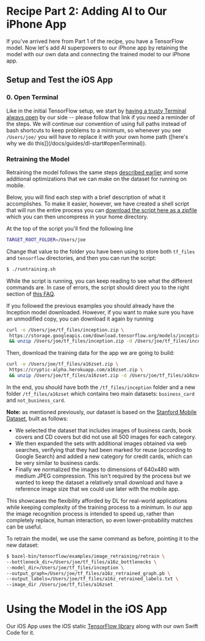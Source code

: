 
# Recipe Part 2: Adding AI to Our iPhone App

If you've arrived here from Part 1 of the recipe, you have a TensorFlow model. Now let's add AI superpowers to our iPhone app by retaining the model with our own data and connecting the trained model to our iPhone app.

## <a name="setupiOS"></a>Setup and Test the iOS App


### 0. Open Terminal

Like in the initial TensorFlow setup, we start by [having a trusty Terminal always open](/docs/guides/dl-start#openTerminal) by our side -- please follow that link if you need a reminder of the steps. We will continue our convention of using full paths instead of bash shortcuts to keep problems to a minimum, so whenever you see `/Users/joe/` you will have to replace it with your own home path ([here's why we do this]](/docs/guides/dl-start#openTerminal)).


### Retraining the Model

Retraining the model follows the same steps [described earlier](/docs/guides/dl-start) and some additional optimizations that we can make on the dataset for running on mobile.

Below, you will find each step with a brief description of what it accomplishes. To make it easier, however, we have created a shell script that will run the entire process you can [download the script here as a zipfile](/scripts/runtraining.sh.zip) which you can then uncompress in your home directory.

At the top of the script you'll find the following line

```bash
TARGET_ROOT_FOLDER=/Users/joe
```

Change that value to the folder you have been using to store both `tf_files` and `tensorflow` directories, and then you can run the script:

```bash
$ ./runtraining.sh
```

While the script is running, you can keep reading to see what the different commands are. In case of errors, the script should direct you to the right section of [this FAQ](/docs/guides/dl-errors-faq).

If you followed the previous examples you should already have the Inception model downloaded. However, if you want to make sure you have an unmodified copy, you can download it again by running

```bash
curl -o /Users/joe/tf_files/inception.zip \
 https://storage.googleapis.com/download.tensorflow.org/models/inception5h.zip \
 && unzip /Users/joe/tf_files/inception.zip -d /Users/joe/tf_files/inception
```

Then, download the training data for the app we are going to build:

```bash
curl -o /Users/joe/tf_files/a16zset.zip \
 https://cryptic-alpha.herokuapp.com/a16zset.zip \
 && unzip /Users/joe/tf_files/a16zset.zip -d /Users/joe/tf_files/a16zset
```

In the end, you should have both the `/tf_files/inception` folder and a new folder `/tf_files/a16zset` which contains two main datasets: `business_card` and `not_business_card`.

**Note:** as mentioned previously, our dataset is based on the [Stanford Mobile Dataset](/reference-material/chandrasekhar2011stanford.pdf), built as follows:

* We selected the dataset that includes images of business cards, book covers and CD covers but did not use all 500 images for each category.
* We then expanded the sets with additional images obtained via web searches, verifying that they had been marked for reuse (according to Google Search) and added a new category for credit cards, which can be very similar to business cards.
* Finally we normalized the images to dimensions of 640x480 with medium JPEG compression. This isn't required by the process but we wanted to keep the dataset a relatively small download and have a reference image size that we could use later with the mobile app.  

This showcases the flexibility afforded by DL for real-world applications while keeping complexity of the training process to a minimum. In our app the image recognition process is intended to speed up, rather than completely replace, human interaction, so even lower-probability matches can be useful.

To retrain the model, we use the same command as before, pointing it to the new dataset:

```bash
$ bazel-bin/tensorflow/examples/image_retraining/retrain \
--bottleneck_dir=/Users/joe/tf_files/a16z_bottlenecks \
--model_dir=/Users/joe/tf_files/inception \
--output_graph=/Users/joe/tf_files/a16z_retrained_graph.pb \
--output_labels=/Users/joe/tf_files/a16z_retrained_labels.txt \
--image_dir /Users/joe/tf_files/a16zset
```

# Using the Model in the iOS App

Our iOS App uses the iOS static [TensorFlow library](https://github.com/tensorflow/tensorflow/tree/master/tensorflow/contrib/ios_examples) along with our own Swift Code for it. 
